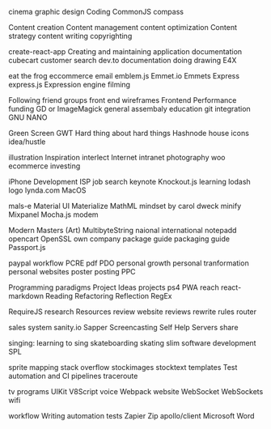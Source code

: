 cinema
graphic design 
Coding
CommonJS
compass 

Content creation
Content management
content optimization
Content strategy
content writing
copyrighting


create-react-app
Creating and maintaining application documentation
cubecart
customer search
dev.to
documentation
doing
drawing
E4X


eat the frog
eccommerce
email
emblem.js
Emmet.io
Emmets
Express
express.js
Expression engine
filming


Following
friend groups
front end wireframes
Frontend Performance
funding
GD or ImageMagick
general assembaly education 
git integration
GNU NANO


Green Screen
GWT
Hard thing about hard things
Hashnode
house
icons
idea/hustle


illustration
Inspiration
interlect
Internet
intranet
photography
woo ecommerce
investing


iPhone Development
ISP
job search
keynote
Knockout.js
learning
lodash
logo
lynda.com
MacOS


mals-e
Material UI
Materialize
MathML
mindset by carol dweck
minify
Mixpanel
Mocha.js
modem


Modern Masters (Art)
MultibyteString
naional international
notepadd
opencart
OpenSSL
own company
package guide
packaging guide
Passport.js


paypal workflow
PCRE
pdf
PDO
personal growth
personal tranformation
personal websites
poster
posting
PPC


Programming paradigms
Project Ideas
projects
ps4
PWA
reach
react-markdown
Reading
Refactoring
Reflection
RegEx


RequireJS
research
Resources
review website
reviews
rewrite rules
router


sales system
sanity.io
Sapper
Screencasting
Self Help
Servers
share


singing: learning to sing
skateboarding
skating
slim
software development
SPL


sprite mapping
stack overflow
stockimages
stocktext
templates
Test automation and CI pipelines
traceroute



tv programs
UIKit
V8Script
voice
Webpack
website
WebSocket
WebSockets
wifi


workflow
Writing automation tests
Zapier
Zip
apollo/client
Microsoft
Word